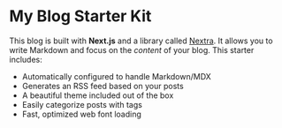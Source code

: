 # My Blog Starter Kit

This blog is built with **Next.js** and a library called [Nextra](https://nextra.vercel.app/). It allows you to write Markdown and focus on the _content_ of your blog. This starter includes:

- Automatically configured to handle Markdown/MDX
- Generates an RSS feed based on your posts
- A beautiful theme included out of the box
- Easily categorize posts with tags
- Fast, optimized web font loading